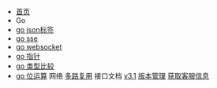 <!-- docs/_sidebar.md -->

* [首页](/)
* Go
* [go json标签](/go/go-tag.md)
* [go sse](/go/sse.md)
* [go websocket](/go/websocket.md)
* [go 指针](/go/pointer.md)
* [go 类型比较](/go/compare.md)
* [go 位运算](/go/bitwise-operations.md)
网络
[多路复用](/网络/多路复用.md)
接口文档
[v3.1](/接口文档/v3.1.md)
[版本管理](/接口文档/版本管理.md)
[获取客服信息](/接口文档/获取客服信息.md)
